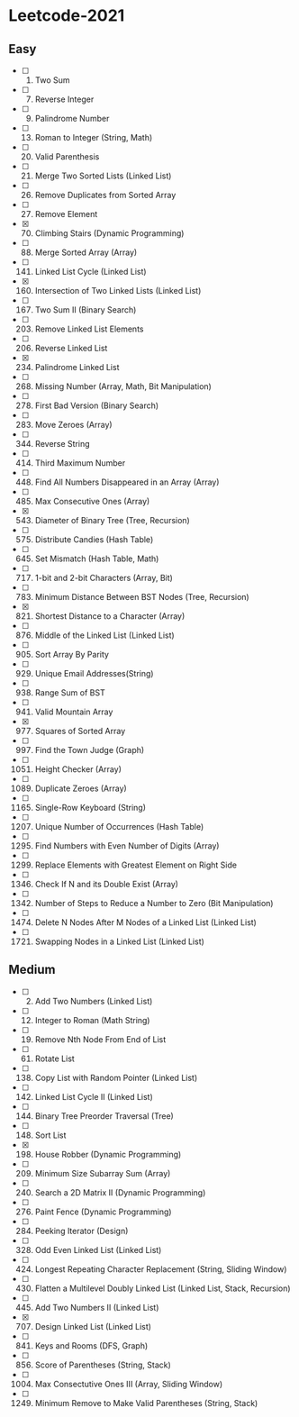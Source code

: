 # Leetcode-2021

## Easy 
- [ ] 1. Two Sum <br>
- [ ] 7. Reverse Integer <br>
- [ ] 9. Palindrome Number <br>
- [ ] 13. Roman to Integer (String, Math) <br>

- [ ] 20. Valid Parenthesis <br>
- [ ] 21. Merge Two Sorted Lists (Linked List) <br>
- [ ] 26. Remove Duplicates from Sorted Array <br>
- [ ] 27. Remove Element <br>
- [x] 70. Climbing Stairs (Dynamic Programming) <br>
- [ ] 88. Merge Sorted Array (Array) <br>
- [ ] 141. Linked List Cycle (Linked List) <br>
- [x] 160. Intersection of Two Linked Lists (Linked List) <br>
- [ ] 167. Two Sum II (Binary Search) <br>

- [ ] 203. Remove Linked List Elements <br>
- [ ] 206. Reverse Linked List <br>
- [x] 234. Palindrome Linked List <br>
- [ ] 268. Missing Number (Array, Math, Bit Manipulation) <br>
- [ ] 278. First Bad Version (Binary Search) <br>

- [ ] 283. Move Zeroes (Array)<br>
- [ ] 344. Reverse String <br>
- [ ] 414. Third Maximum Number <br>
- [ ] 448. Find All Numbers Disappeared in an Array (Array) <br>
- [ ] 485. Max Consecutive Ones (Array) <br>
- [x] 543. Diameter of Binary Tree (Tree, Recursion) <br>
- [ ] 575. Distribute Candies (Hash Table) <br>
- [ ] 645. Set Mismatch (Hash Table, Math) <br>

- [ ] 717. 1-bit and 2-bit Characters (Array, Bit) <br>
- [ ] 783. Minimum Distance Between BST Nodes (Tree, Recursion)<br>
- [x] 821. Shortest Distance to a Character (Array) <br>

- [ ] 876. Middle of the Linked List (Linked List)<br>
- [ ] 905. Sort Array By Parity <br>
- [ ] 929. Unique Email Addresses(String) <br>

- [ ] 938. Range Sum of BST <br>
- [ ] 941. Valid Mountain Array <br>
- [x] 977. Squares of Sorted Array <br>
- [ ] 997. Find the Town Judge (Graph) <br>

- [ ] 1051. Height Checker (Array) <br>
- [ ] 1089. Duplicate Zeroes (Array) <br>
- [ ] 1165. Single-Row Keyboard (String) <br>
- [ ] 1207. Unique Number of Occurrences (Hash Table) <br>

- [ ] 1295. Find Numbers with Even Number of Digits (Array) <br>
- [ ] 1299. Replace Elements with Greatest Element on Right Side <br>
- [ ] 1346. Check If N and its Double Exist (Array) <br>

- [ ] 1342. Number of Steps to Reduce a Number to Zero (Bit Manipulation) <br>

- [ ] 1474. Delete N Nodes After M Nodes of a Linked List (Linked List) <br>
- [ ] 1721. Swapping Nodes in a Linked List (Linked List) <br>




## Medium
- [ ] 2. Add Two Numbers (Linked List) <br>
- [ ] 12. Integer to Roman (Math String) <br>

- [ ] 19. Remove Nth Node From End of List <br>
- [ ] 61. Rotate List <br>
- [ ] 138. Copy List with Random Pointer (Linked List) <br>
- [ ] 142. Linked List Cycle II (Linked List)<br>
- [ ] 144. Binary Tree Preorder Traversal (Tree) <br>
- [ ] 148. Sort List <br>
- [x] 198. House Robber (Dynamic Programming) <br>

- [ ] 209. Minimum Size Subarray Sum (Array) <br>
- [ ] 240. Search a 2D Matrix II (Dynamic Programming) <br>

- [ ] 276. Paint Fence (Dynamic Programming) <br>
- [ ] 284. Peeking Iterator (Design) <br>

- [ ] 328. Odd Even Linked List (Linked List) <br>
- [ ] 424. Longest Repeating Character Replacement (String, Sliding Window)<br>
- [ ] 430. Flatten a Multilevel Doubly Linked List (Linked List, Stack, Recursion) <br>
- [ ] 445. Add Two Numbers II (Linked List) <br>

- [x] 707. Design Linked List (Linked List) <br>
- [ ] 841. Keys and Rooms (DFS, Graph) <br>

- [ ] 856. Score of Parentheses (String, Stack) <br>

- [ ] 1004. Max Consectutive Ones III (Array, Sliding Window) <br>

- [ ] 1249. Minimum Remove to Make Valid Parentheses (String, Stack) <br>

